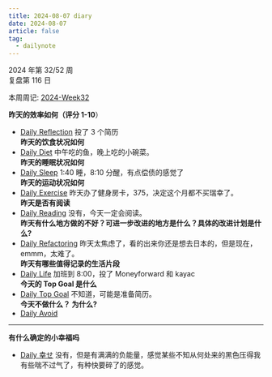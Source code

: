 ```yaml
---
title: 2024-08-07 diary
date: 2024-08-07
article: false
tag:
  - dailynote
---
```

  
2024 年第 32/52 周  
复盘第 116 日

本周周记: [2024-Week32](2024-Week32)

**昨天的效率如何（评分 1-10**）
- [Daily Reflection](../../10IMYMEMINE/Day/Daily%20Reflection) 投了 3 个简历  
**昨天的饮食状况如何**
- [Daily Diet](../../10IMYMEMINE/Day/Daily%20Diet) 中午吃的鱼，晚上吃的小碗菜。  
**昨天的睡眠状况如何**
- [Daily Sleep](../../10IMYMEMINE/Day/Daily%20Sleep) 1:40 睡，8:10 分醒，有点偿债的感觉了  
**昨天的运动状况如何**
- [Daily Exercise](Daily%20Exercise) 昨天办了健身房卡，375，决定这个月都不买瑞幸了。  
**昨天是否有阅读** 
- [Daily Reading](../../10IMYMEMINE/Day/Daily%20Reading) 没有，今天一定会阅读。  
**昨天有什么地方做的不好？可进一步改进的地方是什么？具体的改进计划是什么?**
- [Daily Refactoring](../../10IMYMEMINE/Day/Daily%20Refactoring) 昨天太焦虑了，看的出来你还是想去日本的，但是现在，emmm，太难了。  
**昨天有哪些值得记录的生活片段**  
- [Daily Life](../../10IMYMEMINE/Day/Daily%20Life) 加班到 8:00，投了 Moneyforward 和 kayac  
**今天的 Top Goal 是什么**  
- [Daily Top Goal](../../10IMYMEMINE/Day/Daily%20Top%20Goal) 不知道，可能是准备简历。  
**今天不做什么？ 为什么?**  
- [Daily Avoid](../../10IMYMEMINE/Day/Daily%20Avoid) 

---
**有什么确定的小幸福吗**
- [Daily 幸せ](../../10IMYMEMINE/Day/Daily%20幸せ) 没有，但是有满满的负能量，感觉某些不知从何处来的黑色压得我有些喘不过气了，有种快要碎了的感觉。

